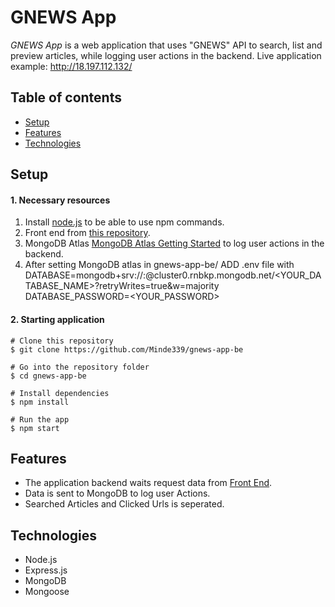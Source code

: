 # GNEWS App

_GNEWS App_ is a web application that uses "GNEWS" API to search, list and preview articles, while logging user actions in the backend.
Live application example: http://18.197.112.132/

## Table of contents

- [Setup](#setup)
- [Features](#features)
- [Technologies](#technologies)

## Setup

#### 1. Necessary resources

1. Install [node.js](https://nodejs.org/en/) to be able to use npm commands.
2. Front end from [this repository](https://github.com/Minde339/gnews-app-fe).
3. MongoDB Atlas [MongoDB Atlas Getting Started](https://docs.atlas.mongodb.com/getting-started/) to log user actions in the backend.
4. After setting MongoDB atlas in gnews-app-be/ ADD .env file with
   DATABASE=mongodb+srv://<USER>:<PASSWORD>@cluster0.rnbkp.mongodb.net/<YOUR_DATABASE_NAME>?retryWrites=true&w=majority
   DATABASE_PASSWORD=<YOUR_PASSWORD>

#### 2. Starting application

```
# Clone this repository
$ git clone https://github.com/Minde339/gnews-app-be

# Go into the repository folder
$ cd gnews-app-be

# Install dependencies
$ npm install

# Run the app
$ npm start
```

## Features

- The application backend waits request data from [Front End](https://github.com/Minde339/gnews-app-fe).
- Data is sent to MongoDB to log user Actions.
- Searched Articles and Clicked Urls is seperated.

## Technologies

- Node.js
- Express.js
- MongoDB
- Mongoose
